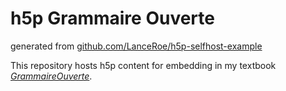 # h5p Grammaire Ouverte

generated from [github.com/LanceRoe/h5p-selfhost-example](github.com/LanceRoe/h5p-selfhost-example)

This repository hosts h5p content for embedding in my textbook [*GrammaireOuverte*](https://edtechbooks.org/grammaire_ouverte).
